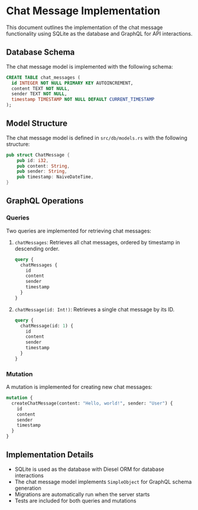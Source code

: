 # Chat Message Implementation

This document outlines the implementation of the chat message functionality using SQLite as the database and GraphQL for API interactions.

## Database Schema

The chat message model is implemented with the following schema:

```sql
CREATE TABLE chat_messages (
  id INTEGER NOT NULL PRIMARY KEY AUTOINCREMENT,
  content TEXT NOT NULL,
  sender TEXT NOT NULL,
  timestamp TIMESTAMP NOT NULL DEFAULT CURRENT_TIMESTAMP
);
```

## Model Structure

The chat message model is defined in `src/db/models.rs` with the following structure:

```rust
pub struct ChatMessage {
    pub id: i32,
    pub content: String,
    pub sender: String,
    pub timestamp: NaiveDateTime,
}
```

## GraphQL Operations

### Queries

Two queries are implemented for retrieving chat messages:

1. `chatMessages`: Retrieves all chat messages, ordered by timestamp in descending order.
   ```graphql
   query {
     chatMessages {
       id
       content
       sender
       timestamp
     }
   }
   ```

2. `chatMessage(id: Int!)`: Retrieves a single chat message by its ID.
   ```graphql
   query {
     chatMessage(id: 1) {
       id
       content
       sender
       timestamp
     }
   }
   ```

### Mutation

A mutation is implemented for creating new chat messages:

```graphql
mutation {
  createChatMessage(content: "Hello, world!", sender: "User") {
    id
    content
    sender
    timestamp
  }
}
```

## Implementation Details

- SQLite is used as the database with Diesel ORM for database interactions
- The chat message model implements `SimpleObject` for GraphQL schema generation
- Migrations are automatically run when the server starts
- Tests are included for both queries and mutations
